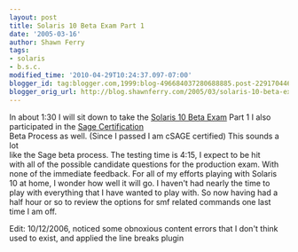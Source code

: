 ```yaml
---
layout: post
title: Solaris 10 Beta Exam Part 1
date: '2005-03-16'
author: Shawn Ferry
tags:
- solaris
- b.s.c.
modified_time: '2010-04-29T10:24:37.097-07:00'
blogger_id: tag:blogger.com,1999:blog-496684037280688885.post-2291704464920426581
blogger_orig_url: http://blog.shawnferry.com/2005/03/solaris-10-beta-exam-part-1.html
---
```


In about 1:30 I will sit down to take the [Solaris 10 Beta
Exam](http://www.sun.com/training/certification/solaris/beta.html) Part 1 I
also participated in the [Sage Certification](www.sage.org)  
Beta Process as well. (Since I passed I am cSAGE certified) This sounds a lot  
like the Sage beta process. The testing time is 4:15, I expect to be hit  
with all of the possible candidate questions for the production exam. With  
none of the immediate feedback. For all of my efforts playing with Solaris  
10 at home, I wonder how well it will go. I haven't had nearly the time to  
play with everything that I have wanted to play with. So now having had a  
half hour or so to review the options for smf related commands one last  
time I am off.  
  
Edit: 10/12/2006, noticed some obnoxious content errors that I don't think
used to exist, and applied the line breaks plugin  


